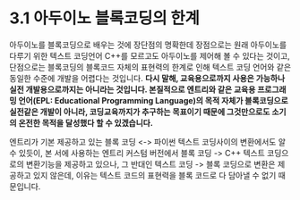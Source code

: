 # 3.1 아두이노 블록코딩의 한계

아두이노를 블록코딩으로 배우는 것에 장단점의 명확한데 장점으로는 원래 아두이노를 다루기 위한 텍스트 코딩언어 C++를 모르고도 아두이노를 제어해 볼 수 있다는 것이고, 단점으로는 블록코딩의 블록코드 자체의 표현력의 한계로 인해 텍스트 코딩 언어와 같은 동일한 수준에 개발을 어렵다는 것입니다. **다시 말해, 교육용으로까지 사용은 가능하나 실전 개발용으로까지는 아니라는 것입니다. 본질적으로 엔트리와 같은 교육용 프로그래밍 언어\(EPL: Educational Programming Language\)의 목적 자체가 블록코딩으로 실전같은 개발이 아니라, 코딩교육까지가 추구하는 목표이기 때문에 그것만으로도 소기의 온전한 목적을 달성했다 할 수 있겠습니다.**

엔트리가 기본 제공하고 있는 블록 코딩 &lt;-&gt; 파이썬 텍스트 코딩사이의 변환에서도 알 수 있듯이, 본 서에 사용하는 엔트리 커스텀 버전에서 블록 코딩 -&gt; C++ 텍스트 코딩으로의 변환기능을 제공하고 있으나, 그 반대인 텍스트 코딩 -&gt; 블록 코딩으로 변환은 제공하고 있지 않은데, 이유는 텍스트 코드의 표현력을 블록 코드로 다 담아낼 수 없기 때문입니다.

